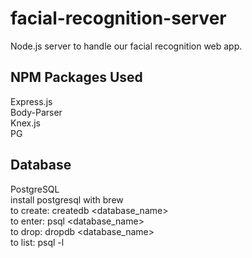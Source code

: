 # facial-recognition-server
Node.js server to handle our facial recognition web app.

## NPM Packages Used
Express.js<br>
Body-Parser<br>
Knex.js<br>
PG

## Database
PostgreSQL<br>
install postgresql with brew<br>
to create: createdb <database_name><br>
to enter: psql <database_name><br>
to drop: dropdb <database_name><br>
to list: psql -l
